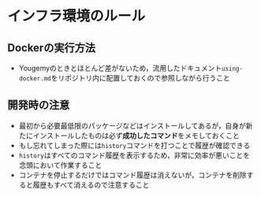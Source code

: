 # インフラ環境のルール

## Dockerの実行方法
- Yougemyのときとほとんど差がないため，流用したドキュメント`using-docker.md`をリポジトリ内に配置しておくので参照しながら行うこと

## 開発時の注意
- 最初から必要最低限のパッケージなどはインストールしてあるが，自身が新たにインストールしたものは必ず**成功したコマンド**をメモしておくこと
- もし忘れてしまった際には`history`コマンドを打つことで履歴が確認できる
- `history`はすべてのコマンド履歴を表示するため，非常に効率が悪いことを念頭において作業すること
- コンテナを停止するだけではコマンド履歴は消えないが，コンテナを削除すると履歴もすべて消えるので注意すること
